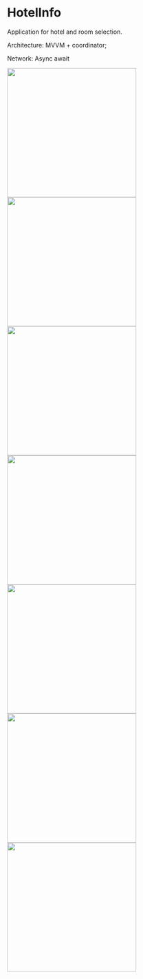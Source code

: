 # HotelInfo

Application for hotel and room selection.

Architecture: MVVM + coordinator; 

Network: Async await

<img src="https://github.com/swiftGold/HotelInfo/assets/112863601/506b025d-c515-42cf-9b58-39ded1421e89" width="300">



<img src="https://github.com/swiftGold/HotelInfo/assets/112863601/98218404-5c4d-4de8-84f9-fb5f9a982a48" width="300">



<img src="https://github.com/swiftGold/HotelInfo/assets/112863601/371b5c36-b012-43e7-89ca-99421882957c" width="300">



<img src="https://github.com/swiftGold/HotelInfo/assets/112863601/5898e410-dc03-4a5d-82e7-282f6da4c3d4" width="300">



<img src="https://github.com/swiftGold/HotelInfo/assets/112863601/39f01439-b4b4-4afb-b30c-8e58a1386c14" width="300">



<img src="https://github.com/swiftGold/HotelInfo/assets/112863601/95a4841a-8ebd-4e7d-8232-afaf4124a6b9" width="300">



<img src="https://github.com/swiftGold/HotelInfo/assets/112863601/5c882e40-87dd-456c-8b2b-344438544a7a" width="300">
